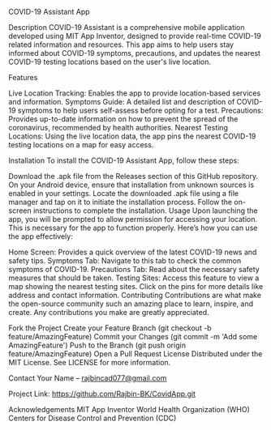 COVID-19 Assistant App

Description
COVID-19 Assistant is a comprehensive mobile application developed using MIT App Inventor, designed to provide real-time COVID-19 related information and resources. This app aims to help users stay informed about COVID-19 symptoms, precautions, and updates the nearest COVID-19 testing locations based on the user's live location.

Features

Live Location Tracking: Enables the app to provide location-based services and information.
Symptoms Guide: A detailed list and description of COVID-19 symptoms to help users self-assess before opting for a test.
Precautions: Provides up-to-date information on how to prevent the spread of the coronavirus, recommended by health authorities.
Nearest Testing Locations: Using the live location data, the app pins the nearest COVID-19 testing locations on a map for easy access.


Installation
To install the COVID-19 Assistant App, follow these steps:

Download the .apk file from the Releases section of this GitHub repository.
On your Android device, ensure that installation from unknown sources is enabled in your settings.
Locate the downloaded .apk file using a file manager and tap on it to initiate the installation process.
Follow the on-screen instructions to complete the installation.
Usage
Upon launching the app, you will be prompted to allow permission for accessing your location. This is necessary for the app to function properly. Here’s how you can use the app effectively:

Home Screen: Provides a quick overview of the latest COVID-19 news and safety tips.
Symptoms Tab: Navigate to this tab to check the common symptoms of COVID-19.
Precautions Tab: Read about the necessary safety measures that should be taken.
Testing Sites: Access this feature to view a map showing the nearest testing sites. Click on the pins for more details like address and contact information.
Contributing
Contributions are what make the open-source community such an amazing place to learn, inspire, and create. Any contributions you make are greatly appreciated.

Fork the Project
Create your Feature Branch (git checkout -b feature/AmazingFeature)
Commit your Changes (git commit -m 'Add some AmazingFeature')
Push to the Branch (git push origin feature/AmazingFeature)
Open a Pull Request
License
Distributed under the MIT License. See LICENSE for more information.

Contact
Your Name – rajbincad077@gmail.com

Project Link: https://github.com/Rajbin-BK/CovidApp.git


Acknowledgements
MIT App Inventor
World Health Organization (WHO)
Centers for Disease Control and Prevention (CDC)

